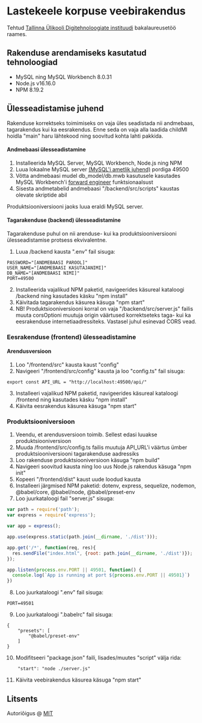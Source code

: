 # Lastekeele korpuse veebirakendus

Tehtud [Tallinna Ülikooli Digitehnoloogiate instituudi](https://www.tlu.ee/dt) bakalaureusetöö raames.

## Rakenduse arendamiseks kasutatud tehnoloogiad
* MySQL ning MySQL Workbench 8.0.31
* Node.js v16.16.0
* NPM 8.19.2

## Ülesseadistamise juhend

Rakenduse korrektseks toimimiseks on vaja üles seadistada nii andmebaas, tagarakendus kui ka eesrakendus.
Enne seda on vaja alla laadida childMI hoidla "main" haru lähtekood ning soovitud kohta lahti pakkida.

#### Andmebaasi ülesseadistamine
1. Installeerida MySQL Server, MySQL Workbench, Node.js ning NPM
2. Luua lokaalne MySQL server [(MySQL'i ametlik juhend)](https://dev.mysql.com/doc/workbench/en/wb-installing.html) pordiga 49500
3. Võtta andmebaasi mudel db_model/db.mwb kasutusele kasutades MySQL Workbench'i [forward engineer](https://dev.mysql.com/doc/workbench/en/wb-forward-engineering-live-server.html) funktsionaalsust
4. Sisesta andmetabelid andmebaasi "/backend/src/scripts" kaustas olevate skriptide abil

Produktsiooniversiooni jaoks luua eraldi MySQL server.

#### Tagarakenduse (backend) ülesseadistamine
Tagarakenduse puhul on nii arenduse- kui ka produktsiooniversiooni ülesseadistamise protsess ekvivalentne.

1. Luua /backend kausta ".env" fail sisuga:
```
PASSWORD="[ANDMEBAASI PAROOL]"
USER_NAME="[ANDMEBAASI KASUTAJANIMI]"
DB_NAME="[ANDMEBAASI NIMI]"
PORT=49500
```
2. Installeerida vajalikud NPM paketid, navigeerides käsureal kataloogi /backend ning kasutades käsku "npm install"
3. Käivitada tagarakendus käsurea käsuga "npm start"
4. NB! Produktsiooniversiooni korral on vaja "/backend/src/server.js" failis muuta corsOptioni muutuja origin väärtused korrektseteks taga- kui ka eesrakenduse internetiaadressiteks. Vastasel juhul esinevad CORS vead.


### Eesrakenduse (frontend) ülesseadistamine

#### Arendusversioon
1. Loo "/frontend/src" kausta kaust "config"
2. Navigeeri "/frontend/src/config" kausta ja loo "config.ts" fail sisuga:
```
export const API_URL = "http://localhost:49500/api/"
```
3. Installeeri vajalikud NPM paketid, navigeerides käsureal kataloogi /frontend ning kasutades käsku "npm install"
4. Käivita eesrakendus käsurea käsuga "npm start"

### Produktsiooniversioon
1. Veendu, et arendusversioon toimib. Sellest edasi luuakse produktsiooniversioon
2. Muuda /frontend/src/config.ts failis muutuja API_URL'i väärtus ümber produktsiooniversiooni tagarakenduse aadressiks
4. Loo rakenduse produktsiooniversioon käsuga "npm build"
5. Navigeeri soovitud kausta ning loo uus Node.js rakendus käsuga "npm init"
6. Kopeeri "/frontend/dist" kaust uude loodud kausta
6. Installeeri järgmised NPM paketid: dotenv, express, sequelize, nodemon, @babel/core, @babel/node, @babel/preset-env
7. Loo juurkataloogi fail "server.js" sisuga:
```javascript
var path = require('path');
var express = require('express');

var app = express();

app.use(express.static(path.join(__dirname, './dist')));

app.get('/*', function(req, res){
  res.sendFile("index.html", {root: path.join(__dirname, './dist')});
});

app.listen(process.env.PORT || 49501, function() {
  console.log(`App is running at port ${process.env.PORT || 49501}`)
})
```
8. Loo juurkataloogi ".env" fail sisuga:
```
PORT=49501
```
9. Loo juurkataloogi ".babelrc" fail sisuga:
```
{
    "presets": [
        "@babel/preset-env"
    ]
}
```
10. Modifitseeri "package.json" faili, lisades/muutes "script" välja rida:
```
    "start": "node ./server.js"
```
11. Käivita veebirakendus käsurea käsuga "npm start"

## Litsents

Autoriõigus @ [MIT](https://opensource.org/licenses/MIT)